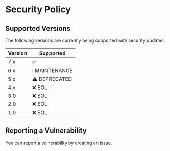 # Security Policy

## Supported Versions

The following versions are currently being supported with security updates:

| Version | Supported          |
| ------- | ------------------ |
| 7.x   | :white_check_mark: |
| 6.x   | :information_source: MAINTENANCE |
| 5.x   | :warning: DEPRECATED |
| 4.x   | :x: EOL |
| 3.0   | :x: EOL |
| 2.0   | :x: EOL               |
| 1.0   | :x: EOL               |

## Reporting a Vulnerability

You can report a vulnerability by creating an issue.
